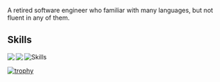 A retired software engineer who familiar with many languages, but not fluent in any of them.

## Skills
<img src="https://skillicons.dev/icons?i=atom,c,cpp,css,dart,discord,figma,firebase,flutter,gcp,git,github,golang,graphql,html,idea,illustrator,instagram,javascript,kafka,kubernetes,latex,linkedin,materialui,mongodb,mysql,neovim,nextjs,nodejs,postman,python,raspberrypi,react,reactivex,redis,regex,rust,svg,sass,swift,tailwindcss,vim,vscode&theme=dark&&perline=8" alt="Skills"/>


<a href="https://github.com/anuraghazra/github-readme-stats">
  <img align="left" src="https://github-readme-stats.vercel.app/api/top-langs/?username=dddrop&theme=dracula" />
</a>  

<a href="https://github.com/anuraghazra/github-readme-stats">
  <img align="left" src="https://github-readme-stats.vercel.app/api?username=dddrop&count_private=true&show_icons=true&theme=dracula" />
</a>

[![trophy](https://github-profile-trophy.vercel.app/?username=dddrop&theme=onedark&row=2&column=3)](https://github.com/ryo-ma/github-profile-trophy)  
   
  